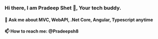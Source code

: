 ### Hi there, I am Pradeep Shet 👋, Your tech buddy.


#### 💬 Ask me about MVC, WebAPI, .Net Core, Angular, Typescript anytime
#### 📫 How to reach me: @Pradeepsh8
